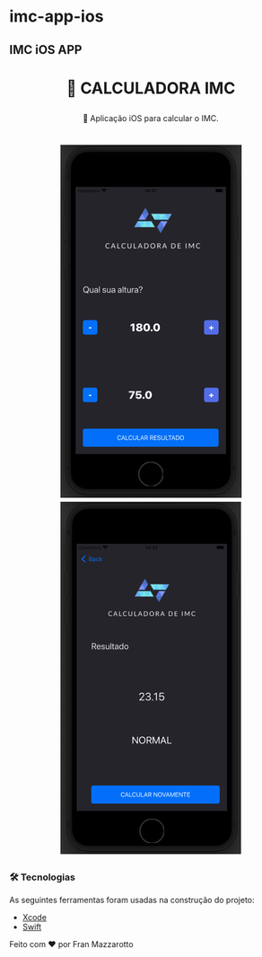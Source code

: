 # imc-app-ios
<h2> IMC iOS APP </h2>

<h1 align="center">
    <p>🔗 CALCULADORA IMC</p>
</h1>
<p align="center">🚀 Aplicação iOS para calcular o IMC.</p>

<h1 align="center">
  <img alt="NextLevelWeek" title="#NextLevelWeek" src="./screenshots/app1.png" />
  <img alt="NextLevelWeek" title="#NextLevelWeek" src="./screenshots/app2.png" />
</h1>

### 🛠 Tecnologias

As seguintes ferramentas foram usadas na construção do projeto:

- [Xcode](https://developer.apple.com/xcode/)
- [Swift](https://developer.apple.com/swift/)

Feito com ❤️ por Fran Mazzarotto
